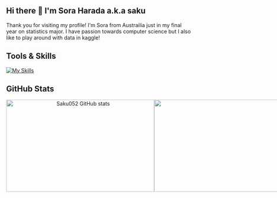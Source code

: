 ## Hi there 👋 I'm Sora Harada a.k.a saku

Thank you for visiting my profile! I'm Sora from Austrailia just in my final year on statistics major. I have passion towards computer science but I also like to play around with data in kaggle!

## Tools & Skills
[![My Skills](https://skillicons.dev/icons?i=discord,notion,unity,git,github,mysql,sqlite,vscode,swift,&theme=light)](https://skillicons.dev)

## GitHub Stats

<div align="center">
  <div style="display: flex;">
    <img width="400" height="250" src="https://github-readme-stats.vercel.app/api/top-langs/?username=Saku052&size_weight=0.5&count_weight=0.5&theme=light&include_all_commits=false&layout=compact" alt="Saku052 GitHub stats" />
  <img width="400" height="250" src="https://streak-stats.demolab.com/?user=Saku052&card_height=272&ring=5094F0&fire=5094F0&currStreakLabel=5094F0" />
  </div>
</div>
